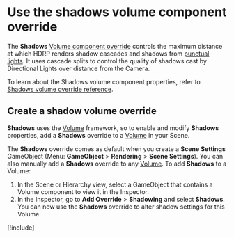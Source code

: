 # Use the shadows volume component override

The **Shadows** [Volume component override](volume-component.md) controls the maximum distance at which HDRP renders shadow cascades and shadows from [punctual lights](Glossary.md#PunctualLight). It uses cascade splits to control the quality of shadows cast by Directional Lights over distance from the Camera.

To learn about the Shadows volume component properties, refer to [Shadows volume override reference](reference-shadows-volume-override.md).

## Create a shadow volume override

**Shadows** uses the [Volume](understand-volumes.md) framework, so to enable and modify **Shadows** properties, add a **Shadows** override to a [Volume](understand-volumes.md) in your Scene.

The **Shadows** override comes as default when you create a **Scene Settings** GameObject (Menu: **GameObject** > **Rendering** > **Scene Settings**). You can also manually add a **Shadows** override to any [Volume](understand-volumes.md). To add **Shadows** to a Volume:

1. In the Scene or Hierarchy view, select a GameObject that contains a Volume component to view it in the Inspector.
2. In the Inspector, go to **Add Override** > **Shadowing** and select **Shadows**. You can now use the **Shadows** override to alter shadow settings for this Volume.

[!include[](snippets/volume-override-api.md)]
